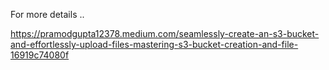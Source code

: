 For more details ..

https://pramodgupta12378.medium.com/seamlessly-create-an-s3-bucket-and-effortlessly-upload-files-mastering-s3-bucket-creation-and-file-16919c74080f
